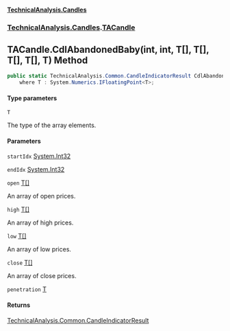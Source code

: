 #### [TechnicalAnalysis.Candles](TechnicalAnalysis.Candles.md 'TechnicalAnalysis.Candles')
### [TechnicalAnalysis.Candles](TechnicalAnalysis.Candles.md#TechnicalAnalysis.Candles 'TechnicalAnalysis.Candles').[TACandle](TACandle.md 'TechnicalAnalysis.Candles.TACandle')

## TACandle.CdlAbandonedBaby<T>(int, int, T[], T[], T[], T[], T) Method

```csharp
public static TechnicalAnalysis.Common.CandleIndicatorResult CdlAbandonedBaby<T>(int startIdx, int endIdx, T[] open, T[] high, T[] low, T[] close, T penetration)
    where T : System.Numerics.IFloatingPoint<T>;
```
#### Type parameters

<a name='TechnicalAnalysis.Candles.TACandle.CdlAbandonedBaby_T_(int,int,T[],T[],T[],T[],T).T'></a>

`T`

The type of the array elements.
#### Parameters

<a name='TechnicalAnalysis.Candles.TACandle.CdlAbandonedBaby_T_(int,int,T[],T[],T[],T[],T).startIdx'></a>

`startIdx` [System.Int32](https://docs.microsoft.com/en-us/dotnet/api/System.Int32 'System.Int32')

<a name='TechnicalAnalysis.Candles.TACandle.CdlAbandonedBaby_T_(int,int,T[],T[],T[],T[],T).endIdx'></a>

`endIdx` [System.Int32](https://docs.microsoft.com/en-us/dotnet/api/System.Int32 'System.Int32')

<a name='TechnicalAnalysis.Candles.TACandle.CdlAbandonedBaby_T_(int,int,T[],T[],T[],T[],T).open'></a>

`open` [T](TACandle.CdlAbandonedBaby_T_(int,int,T[],T[],T[],T[],T).md#TechnicalAnalysis.Candles.TACandle.CdlAbandonedBaby_T_(int,int,T[],T[],T[],T[],T).T 'TechnicalAnalysis.Candles.TACandle.CdlAbandonedBaby<T>(int, int, T[], T[], T[], T[], T).T')[[]](https://docs.microsoft.com/en-us/dotnet/api/System.Array 'System.Array')

An array of open prices.

<a name='TechnicalAnalysis.Candles.TACandle.CdlAbandonedBaby_T_(int,int,T[],T[],T[],T[],T).high'></a>

`high` [T](TACandle.CdlAbandonedBaby_T_(int,int,T[],T[],T[],T[],T).md#TechnicalAnalysis.Candles.TACandle.CdlAbandonedBaby_T_(int,int,T[],T[],T[],T[],T).T 'TechnicalAnalysis.Candles.TACandle.CdlAbandonedBaby<T>(int, int, T[], T[], T[], T[], T).T')[[]](https://docs.microsoft.com/en-us/dotnet/api/System.Array 'System.Array')

An array of high prices.

<a name='TechnicalAnalysis.Candles.TACandle.CdlAbandonedBaby_T_(int,int,T[],T[],T[],T[],T).low'></a>

`low` [T](TACandle.CdlAbandonedBaby_T_(int,int,T[],T[],T[],T[],T).md#TechnicalAnalysis.Candles.TACandle.CdlAbandonedBaby_T_(int,int,T[],T[],T[],T[],T).T 'TechnicalAnalysis.Candles.TACandle.CdlAbandonedBaby<T>(int, int, T[], T[], T[], T[], T).T')[[]](https://docs.microsoft.com/en-us/dotnet/api/System.Array 'System.Array')

An array of low prices.

<a name='TechnicalAnalysis.Candles.TACandle.CdlAbandonedBaby_T_(int,int,T[],T[],T[],T[],T).close'></a>

`close` [T](TACandle.CdlAbandonedBaby_T_(int,int,T[],T[],T[],T[],T).md#TechnicalAnalysis.Candles.TACandle.CdlAbandonedBaby_T_(int,int,T[],T[],T[],T[],T).T 'TechnicalAnalysis.Candles.TACandle.CdlAbandonedBaby<T>(int, int, T[], T[], T[], T[], T).T')[[]](https://docs.microsoft.com/en-us/dotnet/api/System.Array 'System.Array')

An array of close prices.

<a name='TechnicalAnalysis.Candles.TACandle.CdlAbandonedBaby_T_(int,int,T[],T[],T[],T[],T).penetration'></a>

`penetration` [T](TACandle.CdlAbandonedBaby_T_(int,int,T[],T[],T[],T[],T).md#TechnicalAnalysis.Candles.TACandle.CdlAbandonedBaby_T_(int,int,T[],T[],T[],T[],T).T 'TechnicalAnalysis.Candles.TACandle.CdlAbandonedBaby<T>(int, int, T[], T[], T[], T[], T).T')

#### Returns
[TechnicalAnalysis.Common.CandleIndicatorResult](https://docs.microsoft.com/en-us/dotnet/api/TechnicalAnalysis.Common.CandleIndicatorResult 'TechnicalAnalysis.Common.CandleIndicatorResult')